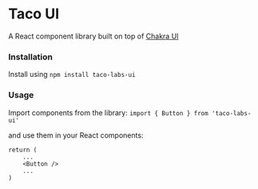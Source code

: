 # Taco UI
A React component library built on top of [Chakra UI](https://chakra-ui.com/)

### Installation

Install using `npm install taco-labs-ui`

### Usage 

Import components from the library:
`import { Button } from 'taco-labs-ui'`

and use them in your React components: 
```
return (
    ...
    <Button />
    ...
)
```